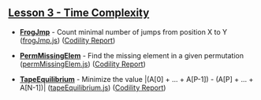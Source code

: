 ## [Lesson 3 - Time Complexity](https://app.codility.com/programmers/lessons/3-time_complexity/)

- [**FrogJmp**](https://app.codility.com/programmers/lessons/3-time_complexity/frog_jmp/) - Count minimal number of jumps from position X to Y ([frogJmp.js](./frogJmp.js)) ([Codility Report](https://app.codility.com/demo/results/trainingYPMZCR-8KN//))

- [**PermMissingElem**](https://app.codility.com/programmers/lessons/3-time_complexity/perm_missing_elem/) - Find the missing element in a given permutation ([permMissingElem.js](./permMissingElem.js)) ([Codility Report](https://app.codility.com/demo/results/trainingB498EH-6U9/))

- [**TapeEquilibrium**](https://app.codility.com/programmers/lessons/3-time_complexity/tape_equilibrium/) - Minimize the value |(A[0] + ... + A[P-1]) - (A[P] + ... + A[N-1])| ([tapeEquilibrium.js](./tapeEquilibrium.js)) ([Codility Report](https://app.codility.com/demo/results/trainingVUGJ4W-TRD/))

